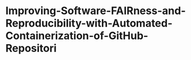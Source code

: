 # Improving-Software-FAIRness-and-Reproducibility-with-Automated-Containerization-of-GitHub-Repositori